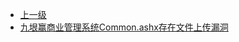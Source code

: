 * [上一级](docs/wy876_poc/)
* [九垠赢商业管理系统Common.ashx存在文件上传漏洞](docs/wy876_poc/%E4%B9%9D%E5%9E%A0%E7%A7%91%E6%8A%80/%E4%B9%9D%E5%9E%A0%E8%B5%A2%E5%95%86%E4%B8%9A%E7%AE%A1%E7%90%86%E7%B3%BB%E7%BB%9FCommon.ashx%E5%AD%98%E5%9C%A8%E6%96%87%E4%BB%B6%E4%B8%8A%E4%BC%A0%E6%BC%8F%E6%B4%9E.md)
